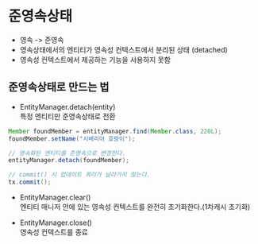 # 준영속상태
- 영속 -> 준영속
- 영속상태에서의 엔티티가 영속성 컨텍스트에서 분리된 상태 (detached)
- 영속성 컨텍스트에서 제공하는 기능을 사용하지 못함

## 준영속상태로 만드는 법
- EntityManager.detach(entity)   
특정 엔티티만 준영속상태로 전환   

```java
Member foundMember = entityManager.find(Member.class, 220L);
foundMember.setName("시베리아 호랑이");

// 영속화된 엔티티를 준영속으로 변경한다.
entityManager.detach(foundMember);

// commit() 시 업데이트 쿼리가 날라가지 않는다.
tx.commit();
```


- EntityManager.clear()   
엔티티 매니저 안에 있는 영속성 컨텍스트를 완전히 초기화한다.(1차캐시 초기화)   

- EntityManager.close()   
영속성 컨텍스트를 종료   
